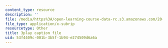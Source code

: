 ```yaml
---
content_type: resource
description: ''
file: /media/https%3A/open-learning-course-data-rc.s3.amazonaws.com/20-219-becoming-the-next-bill-nye-writing-and-hosting-the-educational-show-january-iap-2015/53f4409c001b3b5f1b94e274509d6a6a_DpqY4j3nK3A.srt
file_type: application/x-subrip
resourcetype: Other
title: 3play caption file
uid: 53f4409c-001b-3b5f-1b94-e274509d6a6a
---
```

